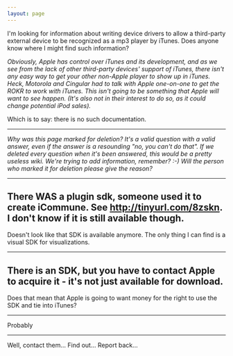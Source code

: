 ```yaml
---
layout: page
---
```


I'm looking for information about writing device drivers to allow a third-party external device to be recognized as a mp3 player by iTunes. Does anyone know where I might find such information?

*Obviously, Apple has control over iTunes and its development, and as we see from the lack of other third-party devices' support of iTunes, there isn't any easy way to get your other non-Apple player to show up in iTunes. Heck, Motorola and Cingular had to talk with Apple one-on-one to get the ROKR to work with iTunes. This isn't going to be something that Apple will want to see happen. (It's also not in their interest to do so, as it could change potential iPod sales).*

Which is to say: there is no such documentation.

----

*Why was this page marked for deletion? It's a valid question with a valid answer, even if the answer is a resounding "no, you can't do that". If we deleted every question when it's been answered, this would be a pretty useless wiki. We're trying to *add* information, remember? :-) Will the person who marked it for deletion please give the reason?*

----

There WAS a plugin sdk, someone used it to create iCommune. See http://tinyurl.com/8zskn. I don't know if it is still available though.
----

Doesn't look like that SDK is available anymore. The only thing I can find is a visual SDK for visualizations.

----

There is an SDK, but you have to contact Apple to acquire it - it's not just available for download.
----

Does that mean that Apple is going to want money for the right to use the SDK and tie into iTunes?

----

Probably

----

Well, contact them... Find out... Report back...
